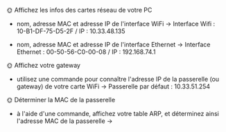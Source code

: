 🌞 Affichez les infos des cartes réseau de votre PC
- nom, adresse MAC et adresse IP de l'interface WiFi
-> Interface Wifi : 10-B1-DF-75-D5-2F / IP : 10.33.48.135

- nom, adresse MAC et adresse IP de l'interface Ethernet
-> Interface Ethernet : 00-50-56-C0-00-08 / IP : 192.168.74.1 

🌞 Affichez votre gateway
- utilisez une commande pour connaître l'adresse IP de la passerelle (ou gateway) de votre carte WiFi
-> Passerelle par défaut : 10.33.51.254

🌞 Déterminer la MAC de la passerelle
- à l'aide d'une commande, affichez votre table ARP, et déterminez ainsi l'adresse MAC de la passerelle
->

